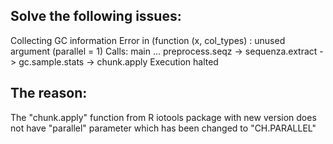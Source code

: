Solve the following issues:
-
Collecting GC information Error in (function (x, col_types) : unused argument (parallel = 1)
Calls: main ... preprocess.seqz -> sequenza.extract -> gc.sample.stats -> chunk.apply
Execution halted

The reason:
-
The "chunk.apply" function from R iotools package with new version does not have "parallel" parameter which has been changed to "CH.PARALLEL"
